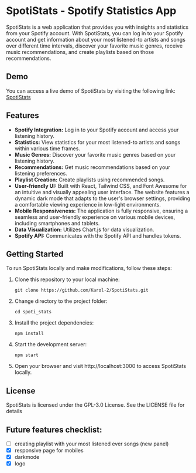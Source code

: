 # SpotiStats - Spotify Statistics App

SpotiStats is a web application that provides you with insights and statistics from your Spotify account. With SpotiStats, you can log in to your Spotify account and get information about your most listened-to artists and songs over different time intervals, discover your favorite music genres, receive music recommendations, and create playlists based on those recommendations.
## Demo

You can access a live demo of SpotiStats by visiting the following link: [SpotiStats](https://spotistats-ai97.onrender.com/)

## Features

- **Spotify Integration:** Log in to your Spotify account and access your listening history.
- **Statistics:** View statistics for your most listened-to artists and songs within various time frames.
- **Music Genres:** Discover your favorite music genres based on your listening history.
- **Recommendations:** Get music recommendations based on your listening preferences.
- **Playlist Creation:** Create playlists using recommended songs.
- **User-friendly UI:** Built with React, Tailwind CSS, and Font Awesome for an intuitive and visually appealing user interface. The website features a dynamic dark mode that adapts to the user's browser settings, providing a comfortable viewing experience in low-light environments.
- **Mobile Responsiveness:** The application is fully responsive, ensuring a seamless and user-friendly experience on various mobile devices, including smartphones and tablets.
- **Data Visualization:** Utilizes Chart.js for data visualization.
- **Spotify API:** Communicates with the Spotify API and handles tokens.


## Getting Started

To run SpotiStats locally and make modifications, follow these steps:

1. Clone this repository to your local machine:
    ```shell
   git clone https://github.com/Karol-2/SpotiStats.git
   ```
2. Change directory to the project folder:
    ```shell
   cd spoti_stats
   ```
3. Install the project dependencies:
    ```shell
   npm install
   ```
4. Start the development server:
    ```shell
   npm start
   ```
5. Open your browser and visit http://localhost:3000 to access SpotiStats locally.

## License
SpotiStats is licensed under the GPL-3.0 License. See the LICENSE file for details



## Future features checklist:
- [ ]  creating playlist with your most listened ever songs (new panel)
- [X]  responsive page for mobiles
- [X]  darkmode
- [X]  logo
